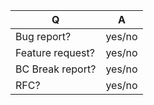 | Q                     | A
| --------------------- | -----
| Bug report?           | yes/no
| Feature request?      | yes/no
| BC Break report?      | yes/no
| RFC?                  | yes/no

<!--
- Please fill in this template according to your issue.
- For support request or how-tos, join the chat at https://gitter.im/rollerworks/search
- Otherwise, replace this comment by the description of your issue.
-->
